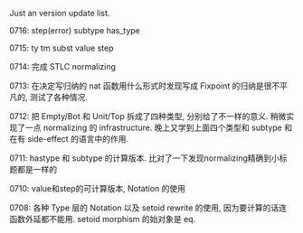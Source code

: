 Just an version update list.

0716: step(error) subtype has_type

0715: ty tm subst value step

0714: 完成 STLC normalizing

0713: 在决定写归纳的 nat 函数用什么形式时发现写成 Fixpoint 的归纳是很不平凡的, 测试了各种情况.

0712: 把 Empty/Bot 和 Unit/Top 拆成了四种类型, 分别给了不一样的意义. 稍微实现了一点 normalizing 的 infrastructure. 晚上又学到上面四个类型和 subtype 和在有 side-effect 的语言中的作用.

0711: hastype 和 subtype 的计算版本. 比对了一下发现normalizing精确到小标题都是一样的

0710: value和step的可计算版本, Notation 的使用

0708: 各种 Type 层的 Notation 以及 setoid rewrite 的使用, 因为要计算的话连函数外延都不能用. setoid morphism 的始对象是 eq.